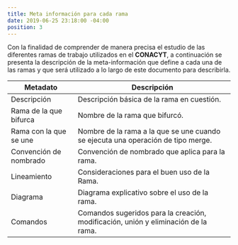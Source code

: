 ```yaml
---
title: Meta información para cada rama
date: 2019-06-25 23:18:00 -04:00
position: 3
---
```


Con la finalidad de comprender de manera precisa el estudio de las diferentes ramas de trabajo utilizados en el **CONACYT**, a continuación se presenta la descripción de la meta-información que define a cada una de las ramas y que será utilizado a lo largo de este documento para describirla.

| Metadato | Descripción |
| --- | --- |
| Descripción | Descripción básica de la rama en cuestión. |
| Rama de la que bifurca | Nombre de la rama que bifurcó. |
| Rama con la que se une | Nombre de la rama a la que se une cuando se ejecuta una operación de tipo merge. |
| Convención de nombrado | Convención de nombrado que aplica para la rama. |
| Lineamiento | Consideraciones para el buen uso de la Rama. |
| Diagrama | Diagrama explicativo sobre el uso de la rama. |
| Comandos | Comandos sugeridos para la creación, modificación, unión y eliminación de la rama. |

